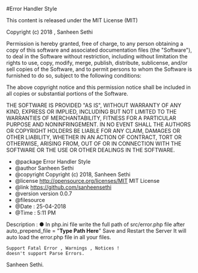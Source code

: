 #Error Handler Style

 This content is released under the MIT License (MIT)

 Copyright (c) 2018 , Sanheen Sethi

 Permission is hereby granted, free of charge, to any person obtaining a copy
 of this software and associated documentation files (the "Software"), to deal
 in the Software without restriction, including without limitation the rights
 to use, copy, modify, merge, publish, distribute, sublicense, and/or sell
 copies of the Software, and to permit persons to whom the Software is
 furnished to do so, subject to the following conditions:

 The above copyright notice and this permission notice shall be included in
 all copies or substantial portions of the Software.

 THE SOFTWARE IS PROVIDED "AS IS", WITHOUT WARRANTY OF ANY KIND, EXPRESS OR
 IMPLIED, INCLUDING BUT NOT LIMITED TO THE WARRANTIES OF MERCHANTABILITY,
 FITNESS FOR A PARTICULAR PURPOSE AND NONINFRINGEMENT. IN NO EVENT SHALL THE
 AUTHORS OR COPYRIGHT HOLDERS BE LIABLE FOR ANY CLAIM, DAMAGES OR OTHER
 LIABILITY, WHETHER IN AN ACTION OF CONTRACT, TORT OR OTHERWISE, ARISING FROM,
 OUT OF OR IN CONNECTION WITH THE SOFTWARE OR THE USE OR OTHER DEALINGS IN
 THE SOFTWARE.

 * @package Error Handler Style
 * @author	Sanheen Sethi
 * @copyright	Copyright (c) 2018, Sanheen Sethi
 * @license	http://opensource.org/licenses/MIT	MIT License
 * @link	https://github.com/sanheensethi
 * @version	version 0.0.7
 * @filesource
 * @Date : 25-04-2018
 * @Time : 5:11 PM

Description : 
	● In php.ini file write the full path of src/error.php file after auto_prepend_file = "____Type Path Here____"
	  Save and Restart the Server
	  It will auto load the error.php file in all your files.
	  
	Support Fatal Error , Warnings , Notices !
	doesn't support Parse Errors.
	
Sanheen Sethi.